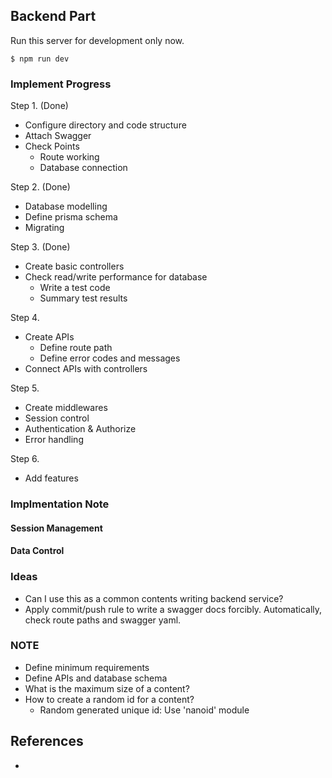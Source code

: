 ## Backend Part

Run this server for development only now.
```shell
$ npm run dev
```

### Implement Progress
Step 1. (Done)
- Configure directory and code structure
- Attach Swagger
- Check Points
  - Route working
  - Database connection

Step 2. (Done)
- Database modelling
- Define prisma schema
- Migrating

Step 3. (Done)
- Create basic controllers
- Check read/write performance for database
  - Write a test code
  - Summary test results

Step 4.
- Create APIs
  - Define route path
  - Define error codes and messages
- Connect APIs with controllers

Step 5.
- Create middlewares
- Session control
- Authentication & Authorize
- Error handling

Step 6. 
- Add features

### Implmentation Note

#### Session Management

#### Data Control

### Ideas
- Can I use this as a common contents writing backend service?
- Apply commit/push rule to write a swagger docs forcibly. Automatically, check route paths and swagger yaml.

### NOTE
- Define minimum requirements
- Define APIs and database schema
- What is the maximum size of a content?
- How to create a random id for a content? 
  - Random generated unique id: Use 'nanoid' module

## References
- 
